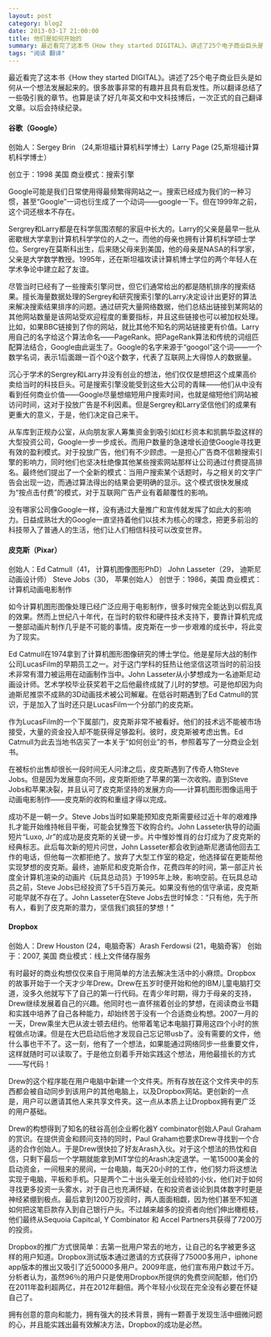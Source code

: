 ```yaml
---
layout: post
category: blog2
date: 2013-03-17 21:00:00
title: 他们是如何开始的
summary: 最近看完了这本书《How they started DIGITAL》。讲述了25个电子商业巨头是如何从一个想法发展起来的。很多故事非常的有趣并且具有启发性。所以翻译总结了一些吸引我的章节。也算是读了好几年英文和中文科技博后，一次正式的自己翻译文章。以后会持续纪录。
tags: "阅读 翻译"
---
```


最近看完了这本书《How they started DIGITAL》。讲述了25个电子商业巨头是如何从一个想法发展起来的。很多故事非常的有趣并且具有启发性。所以翻译总结了一些吸引我的章节。也算是读了好几年英文和中文科技博后，一次正式的自己翻译文章。以后会持续纪录。

#### 谷歌（Google）

创始人：Sergey Brin （24,斯坦福计算机科学博士）Larry Page (25,斯坦福计算机科学博士）

创立于：1998 美国
商业模式：搜索引擎

Google可能是我们日常使用得最频繁得网站之一。搜索已经成为我们的一种习惯，甚至“Google”一词也衍生成了一个动词——google一下。但在1999年之前，这个词还根本不存在。

Sergrey和Larry都是在科学氛围浓郁的家庭中长大的。Larry的父亲是最早一批从密歇根大学拿到计算机科学学位的人之一。而他的母亲也拥有计算机科学硕士学位。Sergrey在莫斯科出生，后来随父母来到美国，他的母亲是NASA的科学家，父亲是大学数学教授。1995年，还在斯坦福攻读计算机博士学位的两个年轻人在学术争论中建立起了友谊。

尽管当时已经有了一些搜索引擎问世，但它们通常给出的都是随机排序的搜索结果。擅长海量数据处理的Sergrey和研究搜索引擎的Larry决定设计出更好的算法来解决搜索结果排序的问题。通过研究大量网络数据，他们总结出链接到某网站的其他网站数量是该网站受欢迎程度的重要指标，并且这些链接也可以被加权处理。比如，如果BBC链接到了你的网站，就比其他不知名的网站链接更有价值。Larry用自己的名字给这个算法命名——PageRank。把PageRank算法和传统的词组匹配算法结合，Google由此诞生了。Google的名字来源于“googol”这个词——一个数学名词，表示1后面跟一百个0这个数字，代表了互联网上大得惊人的数据量。

沉心于学术的Sergrey和Larry并没有创业的想法，他们仅仅是想把这个成果高价卖给当时的科技巨头。可是搜索引擎没能受到这些大公司的青睐——他们从中没有看到任何商业价值——Google尽量想缩短用户搜索时间，也就是缩短他们网站被访问时间，这对于投放广告是不利因素。但是Sergrey和Larry坚信他们的成果有更重大的意义，于是，他们决定自己来干。

从车库到正规办公室，从向朋友家人筹集资金到吸引如红杉资本和凯鹏华盈这样的大型投资公司，Google一步一步成长。而用户数量的急速增长迫使Google寻找更有效的盈利模式。对于投放广告，他们有不少顾虑。一是担心广告商不信赖搜索引擎的影响力，同时他们也坚决杜绝像其他某些搜索网站那样让公司通过付费提高排名。最终他们提出了一个全新的模式：当用户搜索某个话题时，与之相关的文字广告会出现一边，而通过算法得出的结果会更明确的显示。这个模式很快发展成为“按点击付费”的模式，对于互联网广告产业有着颠覆性的影响。

没有哪家公司像Google一样，没有通过大量推广和宣传就发挥了如此大的影响力。日益成熟壮大的Google一直坚持着他们以技术为核心的理念，把更多前沿的科技带入了普通人的生活，他们让人们相信科技可以改变世界。

 

#### 皮克斯（Pixar）

创始人：Ed Catmull（41， 计算机图像图形PhD） John Lasseter（29， 迪斯尼动画设计师） Steve Jobs（30， 苹果创始人）
创世于：1986，美国
商业模式：计算机动画电影制作

如今计算机图形图像处理已经广泛应用于电影制作，很多时候完全能达到以假乱真的效果。然而上世纪八十年代，在当时的软件和硬件技术支持下，要靠计算机完成一整部动画片制作几乎是不可能的事情。皮克斯在一步一步艰难的成长中，将此变为了现实。

Ed Catmull在1974拿到了计算机图形图像研究的博士学位。他是星际大战的制作公司LucasFilm的早期员工之一。对于这门学科的狂热让他坚信这项当时的前沿技术非常有潜力被运用在动画制作当中。John Lasseter从小梦想成为一名迪斯尼动画设计师。艺术学校毕业获奖若干之后他最终成就了儿时的梦想。可是他却因为向迪斯尼推崇不成熟的3D动画技术被公司解雇。在低谷时期遇到了Ed Catmull的赏识，于是加入了当时还只是LucasFilm一个分部门的皮克斯。

作为LucasFilm的一个下属部门，皮克斯非常不被看好。他们的技术远不能被市场接受，大量的资金投入却不能获得足够盈利。彼时，皮克斯被考虑出售。Ed Catmull为此去当地书店买了一本关于“如何创业”的书，参照着写了一分商业企划书。

在被标价出售却很长一段时间无人问津之后，皮克斯遇到了传奇人物Steve Jobs。但是因为发展意向不同，皮克斯拒绝了苹果的第一次收购。直到Steve Jobs和苹果决裂，并且认可了皮克斯坚持的发展方向——计算机图形图像运用于动画电影制作——皮克斯的收购和重组才得以完成。

成功不是一朝一夕。Steve Jobs当时如果能预知皮克斯需要经过近十年的艰难挣扎才能开始维持帐目平衡，可能会犹豫签下收购合约。John Lasseter执导的动画短片“Luxo, Jr”的成功是皮克斯的关键一步。片中惟妙惟肖的台灯成为了皮克斯的经典标志。此后每次新的短片问世，John Lasseter都会收到迪斯尼邀请他回去工作的电话，但他每一次都拒绝了。放弃了大型工作室的稳定，他选择留在更能帮他实现梦想的皮克斯。最终，迪斯尼和皮克斯合作，花费四年的时间，第一部正片长度全计算机渲染的动画片《玩具总动员》于1995年上映，影响空前。在玩具总动员之前，Steve Jobs已经投资了5千5百万美元。如果没有他的信守承诺，皮克斯可能早就不存在了。John Lasseter在Steve Jobs去世时悼念：“只有他，先于所有人，看到了皮克斯的潜力，坚信我们疯狂的梦想！”

 

#### Dropbox

创始人：Drew Houston (24，电脑奇客）Arash Ferdowsi (21，电脑奇客）
创始于：2007, 美国
商业模式：线上文件储存服务

有时最好的商业构想仅仅来自于用简单的方法去解决生活中的小麻烦。Dropbox的故事开始于一个天才少年Drew。Drew在五岁时便开始和他的IBM儿童电脑打交道，没多久他就写下了自己的第一行代码。在青少年时期，得力于母亲的支持，Drew继续发展着自己的兴趣。他同时也一直怀揣着创业的梦想，在阅读商业书籍和实践中培养了自己各种能力，却始终苦于没有一个合适商业构想。2007一月的一天，Drew乘坐大巴从波士顿去纽约。他带着笔记本电脑打算用这四个小时的旅程做点功课。但是在大巴启动后他才发现自己忘记带usb了。没有需要的文件，他什么事也干不了。这一刻，他有了一个想法，如果能通过网络同步一些重要文件，这样就随时可以读取了。于是他立刻着手开始实践这个想法，用他最擅长的方式——写代码！

Drew的这个程序能在用户电脑中新建一个文件夹。所有存放在这个文件夹中的东西都会被自动同步到该用户的其他电脑上，以及Dropbox网站。更创新的一点是，用户可以邀请其他人来共享文件夹。这一点从本质上让Dropbox拥有更广泛的用户基础。

Drew的构想得到了知名的硅谷高创企业孵化器Y combinator创始人Paul Graham的赏识。在提供资金和顾问支持的同时，Paul Graham也要求Drew寻找到一个合适的合作创始人。于是Drew很快拉了好友Arash入伙。对于这个想法的热忱和自信，只剩下最后一个学期就能拿到MIT学位的Arash决定退学。一笔15000美金的启动资金，一间租来的房间，一台电脑，每天20小时的工作，他们努力将这想法实现于电脑，平板和手机。只是两个二十出头毫无创业经验的小伙，他们对于如何寻找更多投资一头雾水，对于自己也充满怀疑，在和投资者谈论到具体数字时更是神经紧绷到极点。最后拿到1200万投资时，两人面面相觑，因为他们甚至不知道如何把这笔巨款存入到自己银行户头。不过越来越多的投资者向他们伸出橄榄枝，他们最终从Sequoia Capitcal, Y Combinator 和 Accel Partners共获得了7200万的投资。


Dropbox的推广方式很简单：去第一批用户常去的地方，让自己的名字被更多这样的用户知道。Dropbox测试版本通过邀请的方式获得了75000多用户，iphone app版本的推出又吸引了近50000多用户。2009年底，他们宣布用户数过千万。分析者认为，虽然96％的用户只是使用Dropbox所提供的免费空间配额，他们仍在2011年盈利超两亿，并在2012年翻倍。两个年轻小伙现在完全没有必要在怀疑自己了。

拥有创意的意向和能力，拥有强大的技术背景，拥有一颗善于发现生活中细微问题的心，并且能实践出最有效解决方法，Dropbox的成功是必然。